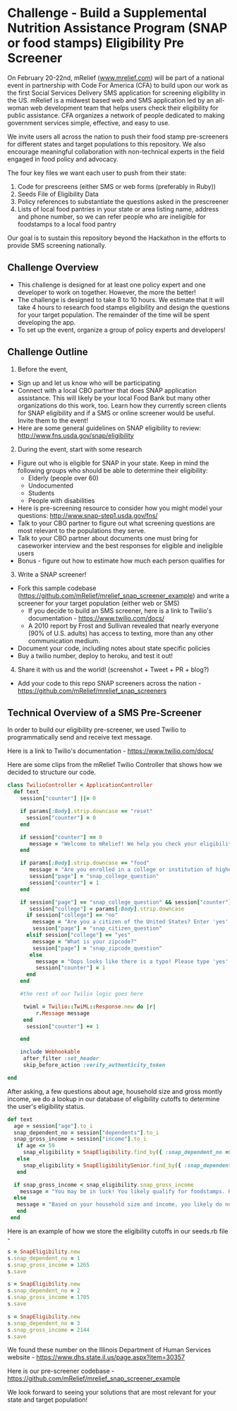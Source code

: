 # Challenge - Build a Supplemental Nutrition Assistance Program (SNAP or food stamps) Eligibility Pre Screener

On February 20-22nd, mRelief (www.mrelief.com) will be part of a national event in partnership with Code For America (CFA) to build upon our work as the first Social Services Delivery SMS application for screening eligibility in the US. mRelief is a midwest based web and SMS application led by an all-woman web development team that helps users check their eligibility for public assistance. CFA organizes a network of people dedicated to making government services simple, effective, and easy to use.

We invite users all across the nation to push their food stamp pre-screeners for different states and target populations to this repository.  We also encourage meaningful collaboration with non-technical experts in the field engaged in food policy and advocacy.

The four key files we want each user to push from their state:
1. Code for prescreens (either SMS or web forms (preferably in Ruby))
2. Seeds File of Eligibility Data
3. Policy references to substantiate the questions asked in the prescreener
4. Lists of local food pantries in your state or area listing name, address and phone number, so we can refer people who are ineligible for foodstamps to a local food pantry

Our goal is to sustain this repository beyond the Hackathon in the efforts to provide SMS screening nationally.

## Challenge Overview

  * This challenge is designed for at least one policy expert and one developer to work on together. However, the more the better!
  * The challenge is designed to take 8 to 10 hours.  We estimate that it will take 4 hours to research food stamps eligibility and design the questions for your target population.  The remainder of the time will be spent developing the app.
  * To set up the event, organize a group of policy experts and developers!


## Challenge Outline

1. Before the event,
  * Sign up and let us know who will be participating
  * Connect with a local CBO partner that does SNAP application assistance. This will likely be your local Food Bank but many other organizations do this work, too. Learn how they currently screen clients for SNAP eligibility and if a SMS or online screener would be useful. Invite them to the event!
  * Here are some general guidelines on SNAP eligibility to review:  http://www.fns.usda.gov/snap/eligibility

2. During the event, start with some research
  * Figure out who is eligible for SNAP in your state. Keep in mind the following groups who should be able to determine their eligibility:
      * Elderly (people over 60)
      * Undocumented
      * Students
      * People with disabilities
  * Here is pre-screening resource to consider how you might model your questions: http://www.snap-step1.usda.gov/fns/
  * Talk to your CBO partner to figure out what screening questions are most relevant to the populations they serve.
  * Talk to your CBO partner about documents one must bring for caseworker interview and the best responses for eligible and ineligible users
  * Bonus - figure out how to estimate how much each person qualifies for

3. Write a SNAP screener!
  * Fork this sample codebase (https://github.com/mRelief/mrelief_snap_screener_example) and write a screener for your target population (either web or SMS)
    * If you decide to build an SMS screener, here is a link to Twilio's documentation - https://www.twilio.com/docs/
    * A 2010 report by Frost and Sullivan revealed that nearly everyone (90% of U.S. adults) has access to texting, more than any other communication medium.
  * Document your code, including notes about state specific policies
  * Buy a twilio number, deploy to heroku, and test it out!

4. Share it with us and the world! (screenshot + Tweet + PR + blog?)
  * Add your code to this repo SNAP screeners across the nation - https://github.com/mRelief/mrelief_snap_screeners


## Technical Overview of a SMS Pre-Screener

In order to build our eligibility pre-screener, we used Twilio to programmatically send and receive text message.

Here is a link to Twilio's documentation - https://www.twilio.com/docs/

Here are some clips from the mRelief Twilio Controller that shows how we decided to structure our code.

```ruby
class TwilioController < ApplicationController
  def text
    session["counter"] ||= 0

    if params[:Body].strip.downcase == "reset"
      session["counter"] = 0
    end

    if session["counter"] == 0
       message = "Welcome to mRelief! We help you check your eligibility for benefits. For foodstamps, text 'food'.  If you make a mistake, send the message 'reset'."
    end

    if params[:Body].strip.downcase == "food"
       message = "Are you enrolled in a college or institution of higher education? Enter 'yes' or 'no'"
       session["page"] = "snap_college_question"
       session["counter"] = 1
    end

    if session["page"] == "snap_college_question" && session["counter"] == 2
       session["college"] = params[:Body].strip.downcase
      if session["college"] == "no"
        message = "Are you a citizen of the United States? Enter 'yes' or 'no'"
        session["page"] = "snap_citizen_question"
      elsif session["college"] == "yes"
        message = "What is your zipcode?"
        session["page"] = "snap_zipcode_question"
       else
         message = "Oops looks like there is a typo! Please type 'yes' or 'no' to answer this question."
         session["counter"] = 1
      end
    end

    #the rest of our Twilio logic goes here

     twiml = Twilio::TwiML::Response.new do |r|
         r.Message message
     end
      session["counter"] += 1

    end

    include Webhookable
     after_filter :set_header
     skip_before_action :verify_authenticity_token

end
```

After asking, a few questions about age, household size and gross montly income, we do a lookup in our database of eligibility cutoffs to determine the user's eligibility status.

```ruby
def text
  age = session["age"].to_i
  snap_dependent_no = session["dependents"].to_i
  snap_gross_income = session["income"].to_i
   if age <= 59
     snap_eligibility = SnapEligibility.find_by({ :snap_dependent_no => snap_dependent_no })
   else
     snap_eligibility = SnapEligibilitySenior.find_by({ :snap_dependent_no => snap_dependent_no })
   end

  if snap_gross_income < snap_eligibility.snap_gross_income
    message = "You may be in luck! You likely qualify for foodstamps. However make sure you accounted for your parents income, if you are still living in the same household.  To access your food stamps, go to #{@lafcenter.center} at #{@lafcenter.address} #{@lafcenter.city}, #{@lafcenter.zipcode.to_i }, #{@lafcenter.telephone}. "
  else
   message = "Based on your household size and income, you likely do not qualify for food stamps. A food pantry near you is #{@food_pantry.name} - #{@food_pantry.street} #{@food_pantry.city} #{@food_pantry.state}, #{@food_pantry.zip} #{@food_pantry.phone}. To check other programs, text 'menu'."
   end
 end
```

Here is an example of how we store the eligibility cutoffs in our seeds.rb file -

```ruby
s = SnapEligibility.new
s.snap_dependent_no = 1
s.snap_gross_income = 1265
s.save

s = SnapEligibility.new
s.snap_dependent_no = 2
s.snap_gross_income = 1705
s.save

s = SnapEligibility.new
s.snap_dependent_no = 3
s.snap_gross_income = 2144
s.save
```

We found these number on the Illinois Department of Human Services website -
https://www.dhs.state.il.us/page.aspx?item=30357


Here is our pre-screener codebase -
https://github.com/mRelief/mrelief_snap_screener_example


We look forward to seeing your solutions that are most relevant for your state and target population!
